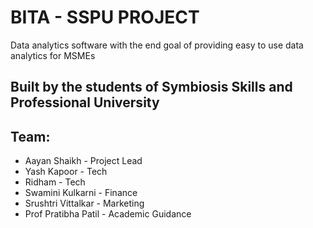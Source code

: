# BITA - SSPU PROJECT
Data analytics software with the end goal of providing easy to use data analytics for  MSMEs


## Built by the students of Symbiosis Skills and Professional University
## Team:

 - Aayan Shaikh - Project Lead
 - Yash Kapoor - Tech
 - Ridham - Tech
 - Swamini Kulkarni - Finance
 - Srushtri Vittalkar - Marketing
 - Prof Pratibha Patil - Academic Guidance 
